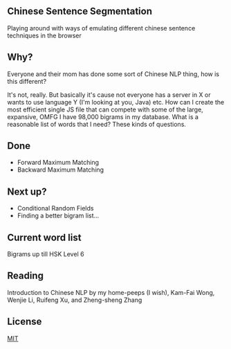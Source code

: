 ## Chinese Sentence Segmentation
Playing around with ways of emulating different chinese sentence techniques in the browser

## Why?
Everyone and their mom has done some sort of Chinese NLP thing, how is this different?

It's not, really.
But basically it's cause not everyone has a server in X or wants to use language Y (I'm looking at you, Java) etc. How can I create the most efficient single JS file that can compete with some of the large, expansive, OMFG I have 98,000 bigrams in my database.  What is a reasonable list of words that I need? These kinds of questions.

## Done
* Forward Maximum Matching
* Backward Maximum Matching

## Next up?
* Conditional Random Fields
* Finding a better bigram list... 

## Current word list
Bigrams up till HSK Level 6

## Reading
Introduction to Chinese NLP by my home-peeps (I wish), Kam-Fai Wong, Wenjie Li, Ruifeng Xu, and Zheng-sheng Zhang

## License
[MIT](http://parryc.mit-license.org/)
